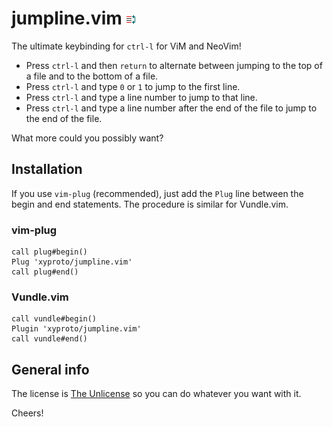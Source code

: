# jumpline.vim ![logo](img/logo.png)

The ultimate keybinding for `ctrl-l` for ViM and NeoVim!

* Press `ctrl-l` and then `return` to alternate between jumping to the top of a file and to the bottom of a file.
* Press `ctrl-l` and type `0` or `1` to jump to the first line.
* Press `ctrl-l` and type a line number to jump to that line.
* Press `ctrl-l` and type a line number after the end of the file to jump to the end of the file.

What more could you possibly want?

## Installation

If you use `vim-plug` (recommended), just add the `Plug` line between the begin and end statements.
The procedure is similar for Vundle.vim.

### vim-plug

    call plug#begin()
    Plug 'xyproto/jumpline.vim'
    call plug#end()

### Vundle.vim

    call vundle#begin()
    Plugin 'xyproto/jumpline.vim'
    call vundle#end()

## General info

The license is [The Unlicense](https://choosealicense.com/licenses/unlicense/) so you can do whatever you want with it.

Cheers!
